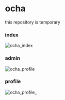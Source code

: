 # ocha
this repository is temporary
### index
![ocha_index](https://github.com/naonao0001777/ocha/assets/46675984/5a61b35d-27d1-4a8b-99cf-dbbdd2bfd279)
### admin
![ocha_profile](https://github.com/naonao0001777/ocha/assets/46675984/7ff85375-d2b8-4d61-8d8c-516e9aa8cd42)

### profile
![ocha_profile_](https://github.com/naonao0001777/ocha/assets/46675984/84c31972-b542-4eff-9c39-b8fe0e848f07)
